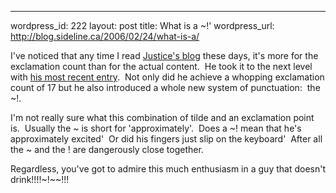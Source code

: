 --- 
wordpress_id: 222
layout: post
title: What is a ~!'
wordpress_url: http://blog.sideline.ca/2006/02/24/what-is-a/

<p>I've noticed that any time I read <a href="http://graysmatter.codivation.com/default.aspx">Justice's blog</a> these days, it's more for the exclamation count than for the actual content.  He took it to the next level with <a href="http://graysmatter.codivation.com/NETWizardsMarch14thEVERYTHINGWILLCHANGE.aspx">his most recent entry</a>.  Not only did he achieve a whopping exclamation count of 17 but he also introduced a whole new system of punctuation:  the ~!.</p>
<p>I'm not really sure what this combination of tilde and an exclamation point is.  Usually the ~ is short for 'approximately'.  Does a ~! mean that he's approximately excited'  Or did his fingers just slip on the keyboard'  After all the ~ and the ! are dangerously close together.</p>
<p>Regardless, you've got to admire this much enthusiasm in a guy that doesn't drink!!!!~!~~!!!</p>
<p><em></em></p>
